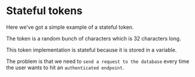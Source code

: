# Stateful tokens

Here we've got a simple example of a stateful token.

The token is a random bunch of characters which is 32 characters long. 

This token implementation is stateful because it is stored in a variable.

The problem is that we need to `send a request to the database` every time the user wants to hit an `authenticated endpoint`.